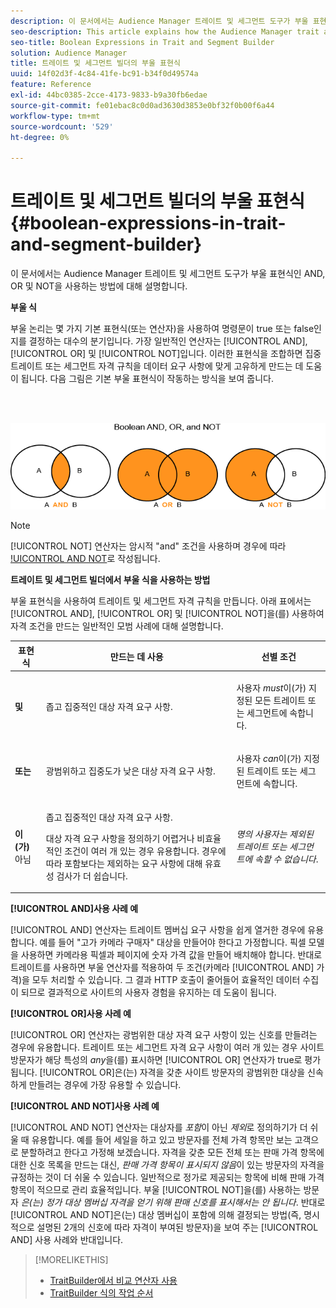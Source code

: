```yaml
---
description: 이 문서에서는 Audience Manager 트레이트 및 세그먼트 도구가 부울 표현식인 AND, OR 및 NOT을 사용하는 방법에 대해 설명합니다.
seo-description: This article explains how the Audience Manager trait and segment tools use the Boolean expressions AND, OR, and NOT.
seo-title: Boolean Expressions in Trait and Segment Builder
solution: Audience Manager
title: 트레이트 및 세그먼트 빌더의 부울 표현식
uuid: 14f02d3f-4c84-41fe-bc91-b34f0d49574a
feature: Reference
exl-id: 44bc0385-2cce-4173-9833-b9a30fb6edae
source-git-commit: fe01ebac8c0d0ad3630d3853e0bf32f0b00f6a44
workflow-type: tm+mt
source-wordcount: '529'
ht-degree: 0%

---
```


# 트레이트 및 세그먼트 빌더의 부울 표현식{#boolean-expressions-in-trait-and-segment-builder}

이 문서에서는 Audience Manager 트레이트 및 세그먼트 도구가 부울 표현식인 AND, OR 및 NOT을 사용하는 방법에 대해 설명합니다.

<!-- 

c_tb_boolean.xml

 -->

**부울 식**

부울 논리는 몇 가지 기본 표현식(또는 연산자)을 사용하여 명령문이 true 또는 false인지를 결정하는 대수의 분기입니다. 가장 일반적인 연산자는 [!UICONTROL AND], [!UICONTROL OR] 및 [!UICONTROL NOT]입니다. 이러한 표현식을 조합하면 집중 트레이트 또는 세그먼트 자격 규칙을 데이터 요구 사항에 맞게 고유하게 만드는 데 도움이 됩니다. 다음 그림은 기본 부울 표현식이 작동하는 방식을 보여 줍니다.

<br> 

![](assets/BooleanOverview_small.png)

>[!NOTE]
>
>[!UICONTROL NOT] 연산자는 암시적 &quot;and&quot; 조건을 사용하며 경우에 따라 [!UICONTROL AND NOT](으)로 작성됩니다.

**트레이트 및 세그먼트 빌더에서 부울 식을 사용하는 방법**

부울 표현식을 사용하여 트레이트 및 세그먼트 자격 규칙을 만듭니다. 아래 표에서는 [!UICONTROL AND], [!UICONTROL OR] 및 [!UICONTROL NOT]을(를) 사용하여 자격 조건을 만드는 일반적인 모범 사례에 대해 설명합니다.

<table id="table_C762872C98F54C4A86A2F1C840A86657"> 
 <thead> 
  <tr> 
   <th colname="col1" class="entry"> 표현식 </th> 
   <th colname="col2" class="entry"> 만드는 데 사용 </th> 
   <th colname="col3" class="entry"> 선별 조건 </th> 
  </tr>
 </thead>
 <tbody> 
  <tr> 
   <td colname="col1"> <p><b><span class="wintitle"> 및</span></b> </p> </td> 
   <td colname="col2"> <p>좁고 집중적인 대상 자격 요구 사항. </p> </td> 
   <td colname="col3"> <p>사용자 <i>must</i>이(가) 지정된 모든 트레이트 또는 세그먼트에 속합니다. </p> </td> 
  </tr> 
  <tr> 
   <td colname="col1"> <p><b><span class="wintitle"> 또는</span></b> </p> </td> 
   <td colname="col2"> <p>광범위하고 집중도가 낮은 대상 자격 요구 사항. </p> </td> 
   <td colname="col3"> <p>사용자 <i>can</i>이(가) 지정된 트레이트 또는 세그먼트에 속합니다. </p> </td> 
  </tr> 
  <tr> 
   <td colname="col1"> <p><b><span class="wintitle">이(가) </span></b> 아님 </p> </td> 
   <td colname="col2"> <p>좁고 집중적인 대상 자격 요구 사항. </p> <p>대상 자격 요구 사항을 정의하기 어렵거나 비효율적인 조건이 여러 개 있는 경우 유용합니다. 경우에 따라 포함보다는 제외하는 요구 사항에 대해 유효성 검사가 더 쉽습니다. </p> </td> 
   <td colname="col3"> <p><i>명의 사용자는 제외된 트레이트 또는 세그먼트에 속할 수 없습니다</i>. </p> </td> 
  </tr> 
 </tbody> 
</table>

**[!UICONTROL AND]사용 사례 예**

[!UICONTROL AND] 연산자는 트레이트 멤버십 요구 사항을 쉽게 열거한 경우에 유용합니다. 예를 들어 &quot;고가 카메라 구매자&quot; 대상을 만들어야 한다고 가정합니다. 픽셀 모델을 사용하면 카메라용 픽셀과 페이지에 숫자 가격 값을 만들어 배치해야 합니다. 반대로 트레이트를 사용하면 부울 연산자를 적용하여 두 조건(카메라 [!UICONTROL AND] 가격)을 모두 처리할 수 있습니다. 그 결과 HTTP 호출이 줄어들어 효율적인 데이터 수집이 되므로 결과적으로 사이트의 사용자 경험을 유지하는 데 도움이 됩니다.

**[!UICONTROL OR]사용 사례 예**

[!UICONTROL OR] 연산자는 광범위한 대상 자격 요구 사항이 있는 신호를 만들려는 경우에 유용합니다. 트레이트 또는 세그먼트 자격 요구 사항이 여러 개 있는 경우 사이트 방문자가 해당 특성의 *any*&#x200B;을(를) 표시하면 [!UICONTROL OR] 연산자가 true로 평가됩니다. [!UICONTROL OR]은(는) 자격을 갖춘 사이트 방문자의 광범위한 대상을 신속하게 만들려는 경우에 가장 유용할 수 있습니다.

**[!UICONTROL AND NOT]사용 사례 예**

[!UICONTROL AND NOT] 연산자는 대상자를 *포함*&#x200B;이 아닌 *제외*&#x200B;로 정의하기가 더 쉬울 때 유용합니다. 예를 들어 세일을 하고 있고 방문자를 전체 가격 항목만 보는 고객으로 분할하려고 한다고 가정해 보겠습니다. 자격을 갖춘 모든 전체 또는 판매 가격 항목에 대한 신호 목록을 만드는 대신, *판매 가격 항목이 표시되지 않음*&#x200B;이 있는 방문자의 자격을 규정하는 것이 더 쉬울 수 있습니다. 일반적으로 정가로 제공되는 항목에 비해 판매 가격 항목이 적으므로 관리 효율적입니다. 부울 [!UICONTROL NOT]을(를) 사용하는 방문자 *은(는) 정가 대상 멤버십 자격을 얻기 위해 판매 신호를 표시해서는 안 됩니다*. 반대로 [!UICONTROL AND NOT]은(는) 대상 멤버십이 포함에 의해 결정되는 방법(즉, 명시적으로 설명된 2개의 신호에 따라 자격이 부여된 방문자)을 보여 주는 [!UICONTROL AND] 사용 사례와 반대입니다.

>[!MORELIKETHIS]
>
>* [TraitBuilder에서 비교 연산자 사용](../features/traits/trait-comparison-operators.md)
>* [TraitBuilder 식의 작업 순서](../features/traits/trait-operator-precedence.md)
